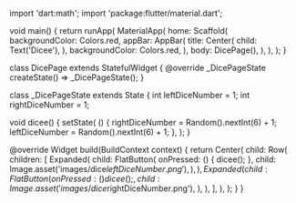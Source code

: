 import 'dart:math';
import 'package:flutter/material.dart';

void main() {
  return runApp(
    MaterialApp(
      home: Scaffold(
        backgroundColor: Colors.red,
        appBar: AppBar(
          title: Center(
            child: Text('Dicee'),
          ),
          backgroundColor: Colors.red,
        ),
        body: DicePage(),
      ),
    ),
  );
}

class DicePage extends StatefulWidget {
  @override
  _DicePageState createState() => _DicePageState();
}

class _DicePageState extends State<DicePage> {
  int leftDiceNumber = 1;
  int rightDiceNumber = 1;

  void dicee() {
    setState(
      () {
        rightDiceNumber = Random().nextInt(6) + 1;
        leftDiceNumber = Random().nextInt(6) + 1;
      },
    );
  }

  @override
  Widget build(BuildContext context) {
    return Center(
      child: Row(
        children: <Widget>[
          Expanded(
            child: FlatButton(
              onPressed: () {
                dicee();
              },
              child: Image.asset('images/dice$leftDiceNumber.png'),
            ),
          ),
          Expanded(
            child: FlatButton(
              onPressed: () {
                dicee();
              },
              child: Image.asset('images/dice$rightDiceNumber.png'),
            ),
          ),
        ],
      ),
    );
  }
}


